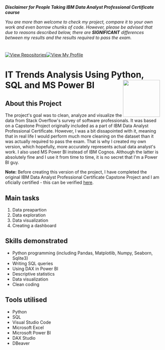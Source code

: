 ***Disclaimer for People Taking IBM Data Analyst Professional Certificate course***

*You are more than welcome to check my project, compare it to your own work and even borrow chunks of code. However, please be advised that due to reasons described below, there are **SIGNIFICANT** differences between my results and the results required to pass the exam.*

#

[![View Repositories](https://img.shields.io/badge/View-My_Repositories-blue?logo=GitHub)](https://github.com/jarsonX?tab=repositories)[![View My Profile](https://img.shields.io/badge/View-My_Profile-green?logo=GitHub)](https://github.com/jarsonX) 

# IT Trends Analysis Using Python, SQL and MS Power BI<img src="https://raw.githubusercontent.com/roshangrewal/IBM-Data-Science-Professional-Certification/master/IBM-Banner.png" align="right" width="120" />

## About this Project
The project's goal was to clean, analyze and visualize the data from Stack Overflow's survey of software professionals. It was based on a Capstone Project originally included as a part of IBM Data Analyst Professional Certificate. However, I was a bit dissapointed with it, meaning that in real life I would perform much more cleaning on the dataset than it was actually required to pass the exam. That is why I created my own version, which hopefully, more accurately represents actual data analyst's work. I also used MS Power BI instead of IBM Cognos. Although the latter is absolutely fine and I use it from time to time, it is no secret that I'm a Power BI guy.

**Note:** Before creating this version of the project, I have completed the original IBM Data Analyst Professional Certificate Capstone Project and I am oficially certified - this can be verified [here](https://www.coursera.org/account/accomplishments/specialization/certificate/BZ2NP28BTXYE).



## Main tasks
1. Data preapartion
2. Data exploration
3. Data visualization
4. Creating a dashboard

## Skills demonstrated
- Python programming (including Pandas, Matplotlib, Numpy, Seaborn, Sqlite3)
- Writing SQL queries
- Using DAX in Power BI
- Descriptive statistics
- Data visualization
- Clean coding

## Tools utilised
- Python
- SQL
- Visual Studio Code
- Microsoft Excel
- Microsoft Power BI
- DAX Studio
- DBeaver
